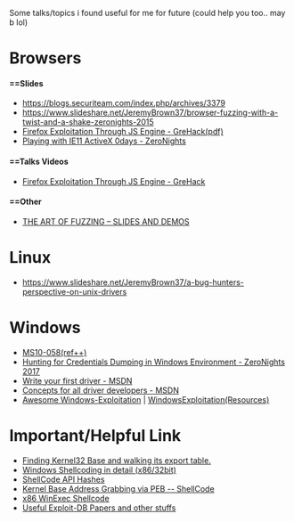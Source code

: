 Some talks/topics i found useful for me for future (could help you too.. may b lol) 

Browsers
========
<h4>==Slides</h4>

* https://blogs.securiteam.com/index.php/archives/3379
* https://www.slideshare.net/JeremyBrown37/browser-fuzzing-with-a-twist-and-a-shake-zeronights-2015
* [Firefox Exploitation Through JS Engine - GreHack(pdf)](https://grehack.fr/data/2017/slides/GreHack17_Get_the_Spidermonkey_off_your_back.pdf)
* [Playing with IE11 ActiveX 0days - ZeroNights](https://2017.zeronights.ru/wp-content/uploads/materials/Playing_with_IE11_ActiveX_0days.pptx.pptm)

<h4>==Talks Videos</h4>

* [Firefox Exploitation Through JS Engine - GreHack](https://www.youtube.com/watch?v=B1UOGCffIEI)
 
<h4>==Other</h4>

* [THE ART OF FUZZING – SLIDES AND DEMOS](https://sec-consult.com/en/blog/2017/11/the-art-of-fuzzing-slides-and-demos/index.html)

Linux
======
* https://www.slideshare.net/JeremyBrown37/a-bug-hunters-perspective-on-unix-drivers

Windows
=======
* [MS10-058(ref++)](http://doar-e.github.io/blog/2014/03/11/first-dip-into-the-kernel-pool-ms10-058/)
* [Hunting for Credentials Dumping in Windows Environment - ZeroNights 2017](https://2017.zeronights.org/wp-content/uploads/materials/ZN17_Kheirkhabarov_Hunting_for_Credentials_Dumping_in_Windows_Environment.pdf)
* [Write your first driver - MSDN](https://docs.microsoft.com/en-us/windows-hardware/drivers/gettingstarted/writing-your-first-driver)
* [Concepts for all driver developers - MSDN](https://docs.microsoft.com/en-us/windows-hardware/drivers/gettingstarted/concepts-and-knowledge-for-all-driver-developers)
* [Awesome Windows-Exploitation](https://github.com/enddo/awesome-windows-exploitation) | [WindowsExploitation(Resources)](https://github.com/recodeking/WindowsExploitation)

Important/Helpful Link
=======================

* [Finding Kernel32 Base and walking its export table.](http://www.rohitab.com/discuss/topic/38717-quick-tutorial-finding-kernel32-base-and-walking-its-export-table/)
* [Windows Shellcoding in detail (x86/32bit)](http://www.hick.org/code/skape/papers/win32-shellcode.pdf)
* [ShellCode API Hashes](https://www.scriptjunkie.us/2010/03/shellcode-api-hashes/)
* [Kernel Base Address Grabbing via PEB -- ShellCode](https://ghostbin.com/paste/vogh5vjy)
* [x86 WinExec Shellcode](https://ghostbin.com/paste/xrujdd36)
* [Useful Exploit-DB Papers and other stuffs](https://ghostbin.com/paste/5swzkkgx)
